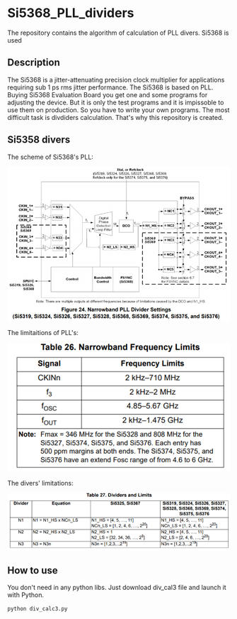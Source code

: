 # Si5368_PLL_dividers
The repository contains the algorithm of calculation of PLL divers. Si5368 is used

## Description
The Si5368 is a jitter-attenuating precision clock multiplier for applications requiring sub 1 ps rms jitter performance. The Si5368 is based on PLL. Buying Si5368 Evaluation Board you get one and some programs for adjusting the device. But it is only the test programs and it is impissoble to use them on production. So you have to write your own programs. The most difficult task is divdiders calculation. That's why this repository is created.

## Si5358 divers

The scheme of Si5368's PLL:

![PLL](https://github.com/dmt0768/Si5368_PLL_dividers/blob/main/images/изображение_2021-02-01_145832.png)


The limitaitions of PLL's:

![PLL_lim](https://github.com/dmt0768/Si5368_PLL_dividers/blob/main/images/изображение_2021-02-01_145900.png)

The divers' limitations:

![PLL_lim](https://github.com/dmt0768/Si5368_PLL_dividers/blob/main/images/изображение_2021-02-01_145921.png)

## How to use

You don't need in any python libs. Just download div_cal3 file and launch it with Python.

```
python div_calc3.py
```
